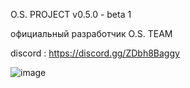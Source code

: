 O.S. PROJECT v0.5.0 - beta 1



официальный разработчик
O.S. TEAM

discord : https://discord.gg/ZDbh8Baggy





![image](https://github.com/darkneASS/O.S._PROJECT_rev1/assets/144697263/ac08e60a-5a01-4a05-b70b-0a156b8a8757)
